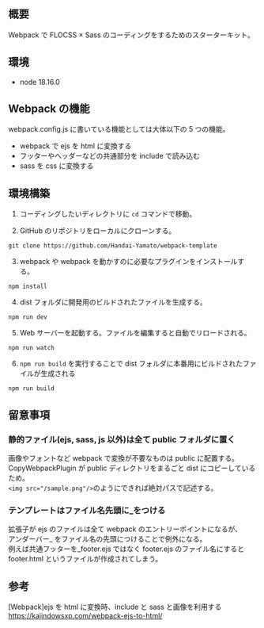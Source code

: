 ## 概要

Webpack で FLOCSS × Sass のコーディングをするためのスターターキット。

## 環境

- node 18.16.0

## Webpack の機能

webpack.config.js に書いている機能としては大体以下の 5 つの機能。

- webpack で ejs を html に変換する
- フッターやヘッダーなどの共通部分を include で読み込む
- sass を css に変換する

## 環境構築

1. コーディングしたいディレクトリに `cd` コマンドで移動。

2. GitHub のリポジトリをローカルにクローンする。

```
git clone https://github.com/Handai-Yamato/webpack-template
```

3. webpack や webpack を動かすのに必要なプラグインをインストールする。

```
npm install
```

4. dist フォルダに開発用のビルドされたファイルを生成する。

```
npm run dev
```

5. Web サーバーを起動する。ファイルを編集すると自動でリロードされる。

```
npm run watch
```

6. `npm run build` を実行することで dist フォルダに本番用にビルドされたファイルが生成される

```
npm run build
```

## 留意事項

### 静的ファイル(ejs, sass, js 以外)は全て public フォルダに置く

画像やフォントなど webpack で変換が不要なものは public に配置する。  
 CopyWebpackPlugin が public ディレクトリをまるごと dist にコピーしているため。  
 `<img src="/sample.png"/>`のようにできれば絶対パスで記述する。

### テンプレートはファイル名先頭に\_をつける

拡張子が ejs のファイルは全て webpack のエントリーポイントになるが、  
アンダーバー\_ をファイル名の先頭につけることで例外になる。  
例えば共通フッターを\_footer.ejs ではなく footer.ejs のファイル名にすると footer.html というファイルが作成されてしまう。

## 参考

[Webpack]ejs を html に変換時、include と sass と画像を利用する  
 https://kajindowsxp.com/webpack-ejs-to-html/
